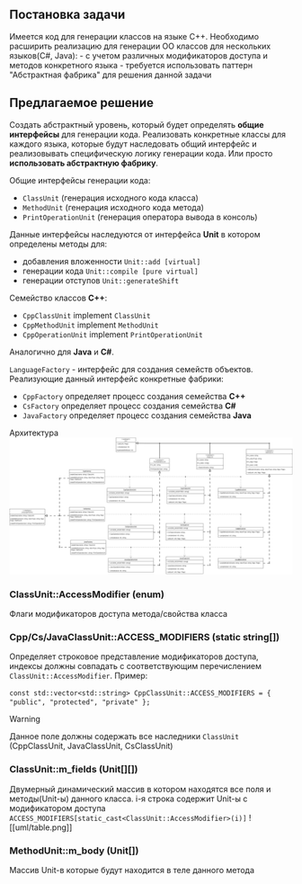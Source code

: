 ## Постановка задачи
Имеется код для генерации классов на языке C++. Необходимо расширить реализацию для генерации ОО классов для нескольких языков(C#, Java):
    - с учетом различных модификаторов доступа и методов конкретного языка
    - требуется использовать паттерн "Абстрактная фабрика" для решения данной задачи

## Предлагаемое решение
Создать абстрактный уровень, который будет определять **общие интерфейсы** для генерации кода. Реализовать конкретные классы для каждого языка, которые будут наследовать общий интерфейс и реализовывать специфическую логику генерации кода. Или просто **использовать абстрактную фабрику**.

Общие интерфейсы генерации кода:
- `ClassUnit` (генерация исходного кода класса)
- `MethodUnit` (генерация исходного кода метода)
- `PrintOperationUnit` (генерация оператора вывода в консоль)

Данные интерфейсы наследуются от интерфейса **Unit** в котором определены методы для:
- добавления вложенности `Unit::add [virtual]`
- генерации кода `Unit::compile [pure virtual]`
- генерации отступов `Unit::generateShift`


Семейство классов **С++**:
- `CppClassUnit` implement `ClassUnit`
- `CppMethodUnit` implement `MethodUnit`
- `CppOperationUnit` implement `PrintOperationUnit`

Аналогично для **Java** и **C#**.

`LanguageFactory` - интерфейс для создания семейств объектов. Реализующие данный интерфейс конкретные фабрики:
- `CppFactory` определяет процесс создания семейства **C++**
- `CsFactory` определяет процесс создания семейства **C#**
- `JavaFactory` определяет процесс создания семейства **Java**

Архитектура
![](uml/uml.jpg)

### ClassUnit::AccessModifier (enum)
Флаги модификаторов доступа метода/свойства класса

### Cpp/Cs/JavaClassUnit::ACCESS_MODIFIERS (static string\[\])
Определяет строковое представление модификаторов доступа, индексы должны совпадать с соответствующим перечислением `ClassUnit::AccessModifier`. Пример:
```
const std::vector<std::string> CppClassUnit::ACCESS_MODIFIERS = { "public", "protected", "private" };
```


> [!warning]
> Данное поле должны содержать все наследники `ClassUnit` (CppClassUnit, JavaClassUnit, CsClassUnit)


### ClassUnit::m_fields (Unit\[\]\[\])
Двумерный динамический массив в котором находятся все поля и методы(Unit-ы) данного класса. i-я строка содержит Unit-ы с модификатором доступа `ACCESS_MODIFIERS[static_cast<ClassUnit::AccessModifier>(i)]`
![[uml/table.png]]

### MethodUnit::m_body (Unit\[\])
Массив Unit-в которые будут находится в теле данного метода

